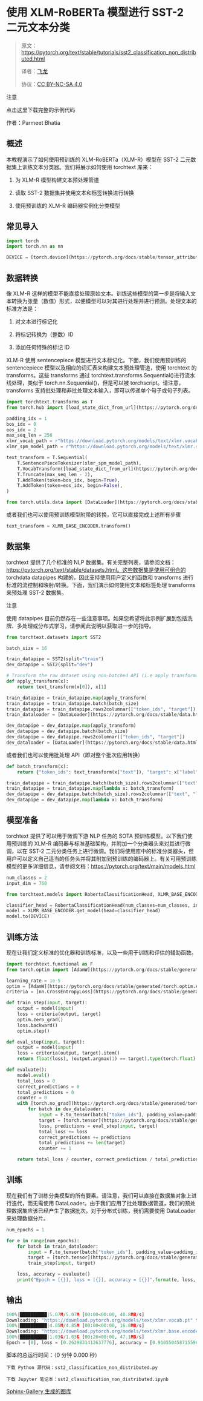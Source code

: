 # 使用 XLM-RoBERTa 模型进行 SST-2 二元文本分类

> 原文：https://pytorch.org/text/stable/tutorials/sst2_classification_non_distributed.html
>
> 译者：[飞龙](https://github.com/wizardforcel)
>
> 协议：[CC BY-NC-SA 4.0](http://creativecommons.org/licenses/by-nc-sa/4.0/)


注意

点击这里下载完整的示例代码

作者：Parmeet Bhatia

## 概述

本教程演示了如何使用预训练的 XLM-RoBERTa（XLM-R）模型在 SST-2 二元数据集上训练文本分类器。我们将展示如何使用 torchtext 库来：

1.  为 XLM-R 模型构建文本预处理管道

1.  读取 SST-2 数据集并使用文本和标签转换进行转换

1.  使用预训练的 XLM-R 编码器实例化分类模型

## 常见导入

```py
import torch
import torch.nn as nn

DEVICE = [torch.device](https://pytorch.org/docs/stable/tensor_attributes.html#torch.device "torch.device")("cuda") if [torch.cuda.is_available](https://pytorch.org/docs/stable/generated/torch.cuda.is_available.html#torch.cuda.is_available "torch.cuda.is_available")() else [torch.device](https://pytorch.org/docs/stable/tensor_attributes.html#torch.device "torch.device")("cpu") 
```

## 数据转换

像 XLM-R 这样的模型不能直接处理原始文本。训练这些模型的第一步是将输入文本转换为张量（数值）形式，以便模型可以对其进行处理并进行预测。处理文本的标准方法是：

1.  对文本进行标记化

1.  将标记转换为（整数）ID

1.  添加任何特殊的标记 ID

XLM-R 使用 sentencepiece 模型进行文本标记化。下面，我们使用预训练的 sentencepiece 模型以及相应的词汇表来构建文本预处理管道，使用 torchtext 的 transforms。这些 transforms 通过 torchtext.transforms.Sequential()进行流水线处理，类似于 torch.nn.Sequential()，但是可以被 torchscript。请注意，transforms 支持批处理和非批处理文本输入，即可以传递单个句子或句子列表。

```py
import torchtext.transforms as T
from torch.hub import [load_state_dict_from_url](https://pytorch.org/docs/stable/hub.html#torch.hub.load_state_dict_from_url "torch.hub.load_state_dict_from_url")

padding_idx = 1
bos_idx = 0
eos_idx = 2
max_seq_len = 256
xlmr_vocab_path = r"https://download.pytorch.org/models/text/xlmr.vocab.pt"
xlmr_spm_model_path = r"https://download.pytorch.org/models/text/xlmr.sentencepiece.bpe.model"

text_transform = T.Sequential(
    T.SentencePieceTokenizer(xlmr_spm_model_path),
    T.VocabTransform([load_state_dict_from_url](https://pytorch.org/docs/stable/hub.html#torch.hub.load_state_dict_from_url "torch.hub.load_state_dict_from_url")(xlmr_vocab_path)),
    T.Truncate(max_seq_len - 2),
    T.AddToken(token=bos_idx, begin=True),
    T.AddToken(token=eos_idx, begin=False),
)

from torch.utils.data import [DataLoader](https://pytorch.org/docs/stable/data.html#torch.utils.data.DataLoader "torch.utils.data.DataLoader") 
```

或者我们也可以使用预训练模型附带的转换，它可以直接完成上述所有步骤

```py
text_transform = XLMR_BASE_ENCODER.transform() 
```

## 数据集

torchtext 提供了几个标准的 NLP 数据集。有关完整列表，请参阅文档：https://pytorch.org/text/stable/datasets.html。这些数据集是使用可组合的 torchdata datapipes 构建的，因此支持使用用户定义的函数和 transforms 进行标准的流控制和映射/转换。下面，我们演示如何使用文本和标签处理 transforms 来预处理 SST-2 数据集。

注意

使用 datapipes 目前仍然存在一些注意事项。如果您希望将此示例扩展到包括洗牌、多处理或分布式学习，请参阅此说明以获取进一步的指导。

```py
from torchtext.datasets import SST2

batch_size = 16

train_datapipe = SST2(split="train")
dev_datapipe = SST2(split="dev")

# Transform the raw dataset using non-batched API (i.e apply transformation line by line)
def apply_transform(x):
    return text_transform(x[0]), x[1]

train_datapipe = train_datapipe.map(apply_transform)
train_datapipe = train_datapipe.batch(batch_size)
train_datapipe = train_datapipe.rows2columnar(["token_ids", "target"])
train_dataloader = [DataLoader](https://pytorch.org/docs/stable/data.html#torch.utils.data.DataLoader "torch.utils.data.DataLoader")(train_datapipe, batch_size=None)

dev_datapipe = dev_datapipe.map(apply_transform)
dev_datapipe = dev_datapipe.batch(batch_size)
dev_datapipe = dev_datapipe.rows2columnar(["token_ids", "target"])
dev_dataloader = [DataLoader](https://pytorch.org/docs/stable/data.html#torch.utils.data.DataLoader "torch.utils.data.DataLoader")(dev_datapipe, batch_size=None) 
```

或者我们也可以使用批处理 API（即对整个批次应用转换）

```py
def batch_transform(x):
    return {"token_ids": text_transform(x["text"]), "target": x["label"]}

train_datapipe = train_datapipe.batch(batch_size).rows2columnar(["text", "label"])
train_datapipe = train_datapipe.map(lambda x: batch_transform)
dev_datapipe = dev_datapipe.batch(batch_size).rows2columnar(["text", "label"])
dev_datapipe = dev_datapipe.map(lambda x: batch_transform) 
```

## 模型准备

torchtext 提供了可以用于微调下游 NLP 任务的 SOTA 预训练模型。以下我们使用预训练的 XLM-R 编码器与标准基础架构，并附加一个分类器头来对其进行微调，以在 SST-2 二元分类任务上进行微调。我们将使用库中的标准分类器头，但用户可以定义自己适当的任务头并将其附加到预训练的编码器上。有关可用预训练模型的更多详细信息，请参阅文档：https://pytorch.org/text/main/models.html

```py
num_classes = 2
input_dim = 768

from torchtext.models import RobertaClassificationHead, XLMR_BASE_ENCODER

classifier_head = RobertaClassificationHead(num_classes=num_classes, input_dim=input_dim)
model = XLMR_BASE_ENCODER.get_model(head=classifier_head)
model.to(DEVICE) 
```

## 训练方法

现在让我们定义标准的优化器和训练标准，以及一些用于训练和评估的辅助函数。

```py
import torchtext.functional as F
from torch.optim import [AdamW](https://pytorch.org/docs/stable/generated/torch.optim.AdamW.html#torch.optim.AdamW "torch.optim.AdamW")

learning_rate = 1e-5
optim = [AdamW](https://pytorch.org/docs/stable/generated/torch.optim.AdamW.html#torch.optim.AdamW "torch.optim.AdamW")(model.parameters(), lr=learning_rate)
criteria = [nn.CrossEntropyLoss](https://pytorch.org/docs/stable/generated/torch.nn.CrossEntropyLoss.html#torch.nn.CrossEntropyLoss "torch.nn.CrossEntropyLoss")()

def train_step(input, target):
    output = model(input)
    loss = criteria(output, target)
    optim.zero_grad()
    loss.backward()
    optim.step()

def eval_step(input, target):
    output = model(input)
    loss = criteria(output, target).item()
    return float(loss), (output.argmax(1) == target).type(torch.float).sum().item()

def evaluate():
    model.eval()
    total_loss = 0
    correct_predictions = 0
    total_predictions = 0
    counter = 0
    with [torch.no_grad](https://pytorch.org/docs/stable/generated/torch.no_grad.html#torch.no_grad "torch.no_grad")():
        for batch in dev_dataloader:
            input = F.to_tensor(batch["token_ids"], padding_value=padding_idx).to(DEVICE)
            target = [torch.tensor](https://pytorch.org/docs/stable/generated/torch.tensor.html#torch.tensor "torch.tensor")(batch["target"]).to(DEVICE)
            loss, predictions = eval_step(input, target)
            total_loss += loss
            correct_predictions += predictions
            total_predictions += len(target)
            counter += 1

    return total_loss / counter, correct_predictions / total_predictions 
```

## 训练

现在我们有了训练分类模型的所有要素。请注意，我们可以直接在数据集对象上进行迭代，而无需使用 DataLoader。由于我们应用了批处理数据管道，我们的预处理数据集应该已经产生了数据批次。对于分布式训练，我们需要使用 DataLoader 来处理数据分片。

```py
num_epochs = 1

for e in range(num_epochs):
    for batch in train_dataloader:
        input = F.to_tensor(batch["token_ids"], padding_value=padding_idx).to(DEVICE)
        target = [torch.tensor](https://pytorch.org/docs/stable/generated/torch.tensor.html#torch.tensor "torch.tensor")(batch["target"]).to(DEVICE)
        train_step(input, target)

    loss, accuracy = evaluate()
    print("Epoch = [{}], loss = [{}], accuracy = [{}]".format(e, loss, accuracy)) 
```

## 输出

```py
100%|██████████|5.07M/5.07M [00:00<00:00, 40.8MB/s]
Downloading: "https://download.pytorch.org/models/text/xlmr.vocab.pt" to /root/.cache/torch/hub/checkpoints/xlmr.vocab.pt
100%|██████████|4.85M/4.85M [00:00<00:00, 16.8MB/s]
Downloading: "https://download.pytorch.org/models/text/xlmr.base.encoder.pt" to /root/.cache/torch/hub/checkpoints/xlmr.base.encoder.pt
100%|██████████|1.03G/1.03G [00:26<00:00, 47.1MB/s]
Epoch = [0], loss = [0.2629831412637776], accuracy = [0.9105504587155964] 
```

脚本的总运行时间：（0 分钟 0.000 秒）

`下载 Python 源代码：sst2_classification_non_distributed.py`

`下载 Jupyter 笔记本：sst2_classification_non_distributed.ipynb`

[Sphinx-Gallery 生成的图库](https://sphinx-gallery.github.io)
